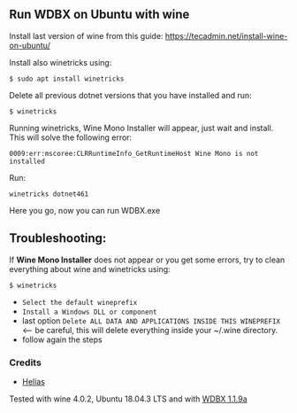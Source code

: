 ## Run WDBX on Ubuntu with wine

Install last version of wine from this guide: https://tecadmin.net/install-wine-on-ubuntu/

Install also winetricks using:
```
$ sudo apt install winetricks
```

Delete all previous dotnet versions that you have installed and run:

```
$ winetricks
```

Running winetricks, Wine Mono Installer will appear, just wait and install.
This will solve the following error:
```
0009:err:mscoree:CLRRuntimeInfo_GetRuntimeHost Wine Mono is not installed
```


Run:
```
winetricks dotnet461
```

Here you go, now you can run WDBX.exe


## Troubleshooting:

If **Wine Mono Installer** does not appear or you get some errors, try to clean everything about wine and winetricks using:
```
$ winetricks
```
- `Select the default wineprefix`
- `Install a Windows DLL or component`
- last option `Delete ALL DATA AND APPLICATIONS INSIDE THIS WINEPREFIX` <-- be careful, this will delete everything inside your ~/.wine directory.
- follow again the steps


### Credits

- [Helias](https://github.com/Helias)

Tested with wine 4.0.2, Ubuntu 18.04.3 LTS and with [WDBX 1.1.9a](https://github.com/WowDevTools/WDBXEditor/releases/tag/1.1.9.a)
